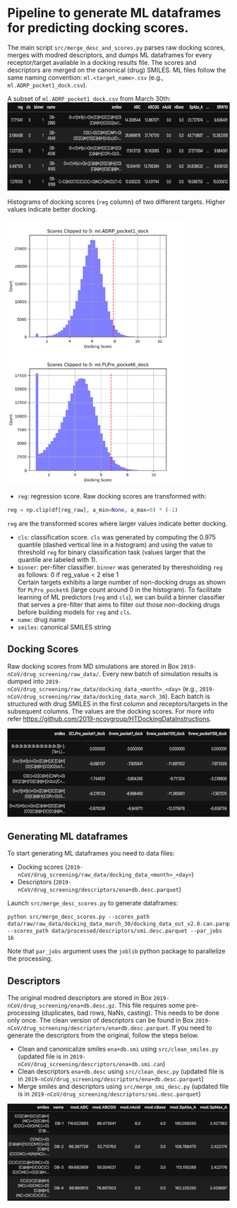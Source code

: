 # Pipeline to generate ML dataframes for predicting docking scores.

The main script `src/merge_desc_and_scores.py` parses raw docking scores, merges with modred descriptors, and dumps ML dataframes for every receptor/target available in a docking results file. The scores and descriptors are merged on the canonical (drug) SMILES. ML files follow the same naming convention: `ml.<target_name>.csv` (e.g., `ml.ADRP_pocket1_dock.csv`).

A subset of `ml.ADRP_pocket1_dock.csv` from March 30th:
<img src="figs/ML-df-example.png" alt="drawing" height="200"/>

Histograms of docking scores (`reg` column) of two different targets. Higher values indicate better docking.

<img src="figs/dock.score.bin.ml.ADRP_pocket1_dock.png" alt="drawing" width="400"/> <img src="figs/dock.score.bin.ml.PLPro_pocket6_dock.png" alt="drawing" width="400"/>

- `reg`: regression score. Raw docking scores are transformed with:
```python
reg = np.clip(df[reg_raw], a_min=None, a_max=0) * (-1)
```
`reg` are the transformed scores where larger values indicate better docking.
- `cls`: classification score. `cls` was generated by computing the 0.975 quantile (dashed vertical line in a histogram) and using the value to threshold `reg` for binary classification task (values larger that the quantile are labeled with 1).
- `binner`: per-filter classifier. `binner` was generated by theresholding `reg` as follows: 0 if reg_value < 2 else 1 <br>
Certain targets exhibits a large number of non-docking drugs as shown for `PLPro_pocket6` (large count around 0 in the histogram). To facilitate learning of ML predictors (`reg` and `cls`), we can build a binner classifier that serves a pre-filter that aims to filter out those non-docking drugs before building models for `reg` and `cls`.
- `name`: drug name
- `smiles`: canonical SMILES string

## Docking Scores
Raw docking scores from MD simulations are stored in Box `2019-nCoV/drug_screening/raw_data/`. Every new batch of simulation results is dumped into `2019-nCoV/drug_screening/raw_data/docking_data_<month>_<day>` (e.g., `2019-nCoV/drug_screening/raw_data/docking_data_march_30`).
Each batch is structured with drug SMILES in the first column and receptors/targets in the subsequent columns. The values are the docking scores. For more info refer https://github.com/2019-ncovgroup/HTDockingDataInstructions.

<img src="figs/docking-results-example.png" alt="drawing" height="200"/>

## Generating ML dataframes
To start generating ML dataframes you need to data files:
- Docking scores (`2019-nCoV/drug_screening/raw_data/docking_data_<month>_<day>`)
- Descriptors (`2019-nCoV/drug_screening/descriptors/ena+db.desc.parquet`)

Launch `src/merge_desc_scores.py` to generate dataframes:
```shell script
python src/merge_desc_scores.py --scores_path data/raw/raw_data/docking_data_march_30/docking_data_out_v2.0.can.parquet --scores_path data/processed/descriptors/smi.desc.parquet --par_jobs 16
```
Note that `par_jobs` argument uses the `joblib` python package to parallelize the processing.

## Descriptors
The original modred descriptors are stored in Box `2019-nCoV/drug_screening/ena+db.desc.gz`. This file requires some pre-processing (duplicates, bad rows, NaNs, casting). This needs to be done only once. The clean version of descriptors can be found in Box `2019-nCoV/drug_screening/descriptors/ena+db.desc.parquet`. If you need to generate the descriptors from the original, follow the steps below.

- Clean and canonicalize smiles `ena+db.smi` using `src/clean_smiles.py` (updated file is in `2019-nCoV/drug_screening/descriptors/ena+db.smi.can`)
- Clean descriptors `ena+db.desc` using `src/clean_desc.py` (updated file is in `2019-nCoV/drug_screening/descriptors/ena+db.desc.parquet`)
- Merge smiles and descriptors using `src/merge_smi_desc.py` (updated file is in `2019-nCoV/drug_screening/descriptors/smi.desc.parquet`)

<img src="figs/smi-desc-df.png" alt="drawing" height="220"/>
